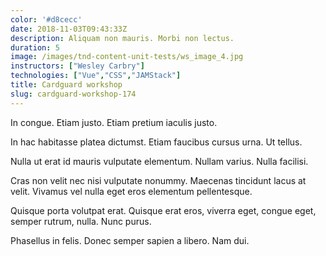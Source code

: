 ```yaml
---
color: '#d8cecc'
date: 2018-11-03T09:43:33Z
description: Aliquam non mauris. Morbi non lectus.
duration: 5
image: /images/tnd-content-unit-tests/ws_image_4.jpg
instructors: ["Wesley Carbry"]
technologies: ["Vue","CSS","JAMStack"]
title: Cardguard workshop
slug: cardguard-workshop-174
---
```

In congue. Etiam justo. Etiam pretium iaculis justo.

In hac habitasse platea dictumst. Etiam faucibus cursus urna. Ut tellus.

Nulla ut erat id mauris vulputate elementum. Nullam varius. Nulla facilisi.

Cras non velit nec nisi vulputate nonummy. Maecenas tincidunt lacus at velit. Vivamus vel nulla eget eros elementum pellentesque.

Quisque porta volutpat erat. Quisque erat eros, viverra eget, congue eget, semper rutrum, nulla. Nunc purus.

Phasellus in felis. Donec semper sapien a libero. Nam dui.
